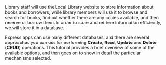 Library staff will use the Local Library website to store information about books and borrowers, while library members will use it to browse and search for books, find out whether there are any copies available, and then reserve or borrow them. In order to store and retrieve information efficiently, we will store it in a database.

Express apps can use many different databases, and there are several approaches you can use for performing **Create**, **Read**, **Update** and **Delete** (**CRUD**) operations. This tutorial provides a brief overview of some of the available options, and then goes on to show in detail the particular mechanisms selected.
